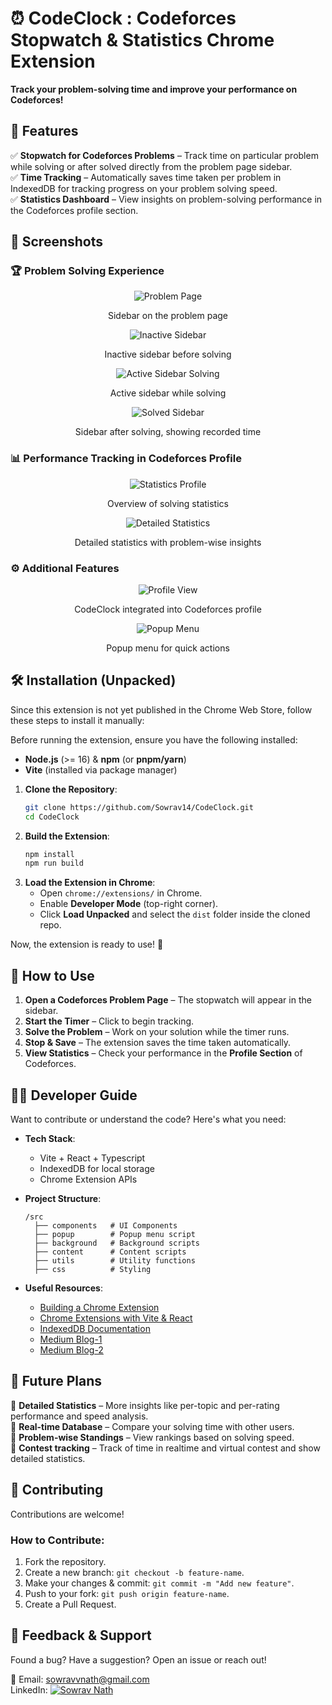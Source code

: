 # ⏰ CodeClock : Codeforces Stopwatch & Statistics Chrome Extension  

**Track your problem-solving time and improve your performance on Codeforces!**  

## 📌 Features  

✅ **Stopwatch for Codeforces Problems** – Track time on particular problem while solving or after solved directly from the problem page sidebar.  
✅ **Time Tracking** – Automatically saves time taken per problem in IndexedDB for tracking progress on your problem solving speed.  
✅ **Statistics Dashboard** – View insights on problem-solving performance in the Codeforces profile section.  

## 📸 Screenshots  

### 🏆 Problem Solving Experience  
<p align="center"><img src="./screenshots/problem-page-sidebar.png" alt="Problem Page" /></p>  
<p align="center">Sidebar on the problem page</p>  

<p align="center"><img src="./screenshots/inactive-sidebar.png" alt="Inactive Sidebar" /></p>  
<p align="center">Inactive sidebar before solving</p>  

<p align="center"><img src="./screenshots/active-sidebar-solving.png" alt="Active Sidebar Solving" /></p>  
<p align="center">Active sidebar while solving</p>  

<p align="center"><img src="./screenshots/active-sidebar-solved.png" alt="Solved Sidebar" /></p>  
<p align="center">Sidebar after solving, showing recorded time</p>  

### 📊 Performance Tracking in Codeforces Profile  
<p align="center"><img src="./screenshots/statistics-profile.png" alt="Statistics Profile" /></p>  
<p align="center">Overview of solving statistics</p>  

<p align="center"><img src="./screenshots/statistics-profile-continue.png" alt="Detailed Statistics" /></p>  
<p align="center">Detailed statistics with problem-wise insights</p>  

### ⚙️ Additional Features  
<p align="center"><img src="./screenshots/profile-view-first-time.png" alt="Profile View" /></p>  
<p align="center">CodeClock integrated into Codeforces profile</p>  

<p align="center"><img src="./screenshots/popup-menu.png" alt="Popup Menu" /></p>  
<p align="center">Popup menu for quick actions</p>

 

## 🛠 Installation (Unpacked) 

Since this extension is not yet published in the Chrome Web Store, follow these steps to install it manually:  

Before running the extension, ensure you have the following installed:  
- **Node.js** (>= 16) & **npm** (or **pnpm/yarn**)  
- **Vite** (installed via package manager) 

1. **Clone the Repository**:  
   ```sh
   git clone https://github.com/Sowrav14/CodeClock.git
   cd CodeClock
   ```
2. **Build the Extension**:  
   ```sh
   npm install
   npm run build
   ```
3. **Load the Extension in Chrome**:  
   - Open `chrome://extensions/` in Chrome.  
   - Enable **Developer Mode** (top-right corner).  
   - Click **Load Unpacked** and select the `dist` folder inside the cloned repo.  

Now, the extension is ready to use! 🎉  

## 🎯 How to Use  

1. **Open a Codeforces Problem Page** – The stopwatch will appear in the sidebar.  
2. **Start the Timer** – Click to begin tracking.  
3. **Solve the Problem** – Work on your solution while the timer runs.  
4. **Stop & Save** – The extension saves the time taken automatically.  
5. **View Statistics** – Check your performance in the **Profile Section** of Codeforces.  

## 👨‍💻 Developer Guide  

Want to contribute or understand the code? Here's what you need:  

- **Tech Stack**:  
  - Vite + React + Typescript
  - IndexedDB for local storage  
  - Chrome Extension APIs  

- **Project Structure**:  
  ```
  /src
    ├── components   # UI Components
    ├── popup        # Popup menu script
    ├── background   # Background scripts
    ├── content      # Content scripts
    ├── utils        # Utility functions
    ├── css          # Styling
  ```

- **Useful Resources**:  
  - [Building a Chrome Extension](https://developer.chrome.com/docs/extensions/)  
  - [Chrome Extensions with Vite & React](https://vitejs.dev/guide/)  
  - [IndexedDB Documentation](https://developer.mozilla.org/en-US/docs/Web/API/IndexedDB_API)
  - [Medium Blog-1](https://dev.to/bnn1/mise-en-place-31n5)
  - [Medium Blog-2](https://dev.to/arglee/chrome-extensions-using-vite-typescript-react-stepwise-process-2ddp)

## 🚀 Future Plans  

🔹 **Detailed Statistics** – More insights like per-topic and per-rating performance and speed analysis.  
🔹 **Real-time Database** – Compare your solving time with other users.  
🔹 **Problem-wise Standings** – View rankings based on solving speed.    
🔹 **Contest tracking** – Track of time in realtime and virtual contest and show detailed statistics. 

## 🤝 Contributing  

Contributions are welcome!  

### How to Contribute:  
1. Fork the repository.  
2. Create a new branch: `git checkout -b feature-name`.  
3. Make your changes & commit: `git commit -m "Add new feature"`.  
4. Push to your fork: `git push origin feature-name`.  
5. Create a Pull Request.  

## 💬 Feedback & Support  

Found a bug? Have a suggestion? Open an issue or reach out!  

📧 Email: sowravvnath@gmail.com  
LinkedIn: [![Sowrav Nath](https://img.shields.io/badge/LinkedIn-Profile-blue)](https://www.linkedin.com/in/sowrav-nath/) 